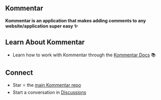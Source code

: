## Kommentar

<p>
    <b>Kommentar is an application that makes adding comments to any website/application super easy ✨</b>
</p>

<h2>Learn About Kommentar</h2>
<ul>
    <li>Learn how to work with Kommentar through the <a href="https://kommentar.dev/docs">Kommentar Docs</a> 📚 </li>
</ul>

<h2>Connect</h2>
<ul>
    <li>Star ⭐️ the <a href="https://github.com/kommentar/kommentar/stargazers">main Kommentar repo</a></li>
    <li>Start a conversation in <a href="https://github.com/orgs/kommentar/discussions">Discussions</a></li>
</ul>

